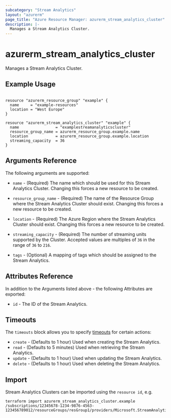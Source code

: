 ```yaml
---
subcategory: "Stream Analytics"
layout: "azurerm"
page_title: "Azure Resource Manager: azurerm_stream_analytics_cluster"
description: |-
  Manages a Stream Analytics Cluster.
---
```


# azurerm_stream_analytics_cluster

Manages a Stream Analytics Cluster.

## Example Usage

```hcl

resource "azurerm_resource_group" "example" {
  name     = "example-resources"
  location = "West Europe"
}

resource "azurerm_stream_analytics_cluster" "example" {
  name                = "examplestreamanalyticscluster"
  resource_group_name = azurerm_resource_group.example.name
  location            = azurerm_resource_group.example.location
  streaming_capacity  = 36
}
```

## Arguments Reference

The following arguments are supported:

* `name` - (Required) The name which should be used for this Stream Analytics Cluster. Changing this forces a new resource to be created.

* `resource_group_name` - (Required) The name of the Resource Group where the Stream Analytics Cluster should exist. Changing this forces a new resource to be created.

* `location` - (Required) The Azure Region where the Stream Analytics Cluster should exist. Changing this forces a new resource to be created.

* `streaming_capacity` - (Required) The number of streaming units supported by the Cluster. Accepted values are multiples of `36` in the range of `36` to `216`. 

* `tags` - (Optional) A mapping of tags which should be assigned to the Stream Analytics.

## Attributes Reference

In addition to the Arguments listed above - the following Attributes are exported: 

* `id` - The ID of the Stream Analytics.

## Timeouts

The `timeouts` block allows you to specify [timeouts](https://www.terraform.io/language/resources/syntax#operation-timeouts) for certain actions:

* `create` - (Defaults to 1 hour) Used when creating the Stream Analytics.
* `read` - (Defaults to 5 minutes) Used when retrieving the Stream Analytics.
* `update` - (Defaults to 1 hour) Used when updating the Stream Analytics.
* `delete` - (Defaults to 1 hour) Used when deleting the Stream Analytics.

## Import

Stream Analytics Clusters can be imported using the `resource id`, e.g.

```shell
terraform import azurerm_stream_analytics_cluster.example /subscriptions/12345678-1234-9876-4563-123456789012/resourceGroups/resGroup1/providers/Microsoft.StreamAnalytics/clusters/cluster1
```
